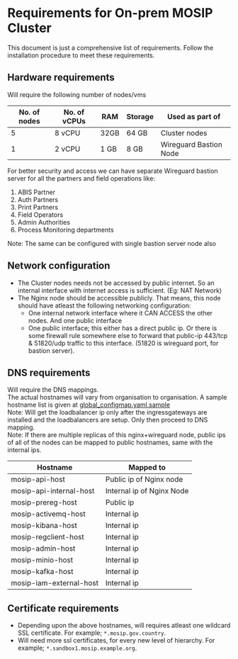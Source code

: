 # Requirements for On-prem MOSIP Cluster

This document is just a comprehensive list of requirements. Follow the installation procedure to meet these requirements.

## Hardware requirements

Will require the following number of nodes/vms

| No. of nodes | No. of vCPUs | RAM | Storage | Used as part of |
|---|---|---|---|---|
| 5 | 8 vCPU | 32GB | 64 GB | Cluster nodes |
| 1 | 2 vCPU | 1 GB | 8 GB | Wireguard Bastion Node |

For better security and access we can have separate Wireguard bastion server for all the partners and field operations like:
1. ABIS Partner
1. Auth Partners
1. Print Partners
1. Field Operators
1. Admin Authorities
1. Process Monitoring departments

Note: The same can be configured with single bastion server node also

## Network configuration
* The Cluster nodes needs not be accessed by public internet. So an internal interface with internet access is sufficient. (Eg: NAT Network)
* The Nginx node should be accessible publicly. That means, this node should have atleast the following networking configuration:
  * One internal network interface where it CAN ACCESS the other nodes. And one public interface
  * One public interface; this either has a direct public ip. Or there is some firewall rule somewhere else to forward that public-ip 443/tcp & 51820/udp traffic to this interface. (51820 is wireguard port, for bastion server).

## DNS requirements

Will require the DNS mappings. <br/>
The actual hostnames will vary from organisation to organisation. A sample hostname list is given at [global_configmap.yaml.sample](../global_configmap.yaml.sample) <br/>
Note: Will get the loadbalancer ip only after the ingressgateways are installed and the loadbalancers are setup. Only then proceed to DNS mapping. <br/>
Note: If there are multiple replicas of this nginx+wireguard node, public ips of all of the nodes can be mapped to public hostnames, same with the internal ips.

| Hostname | Mapped to |
|---|---|
| mosip-api-host | Public ip of Nginx node |
| mosip-api-internal-host | Internal ip of Nginx Node|
| mosip-prereg-host | Public ip |
| mosip-activemq-host | Internal ip |
| mosip-kibana-host | Internal ip |
| mosip-regclient-host | Internal ip |
| mosip-admin-host | Internal ip |
| mosip-minio-host | Internal ip |
| mosip-kafka-host | Internal ip |
| mosip-iam-external-host | Internal ip |

## Certificate requirements

* Depending upon the above hostnames, will requires atleast one wildcard SSL certificate. For example; `*.mosip.gov.country`.
* Will need more ssl certificates, for every new level of hierarchy. For example; `*.sandbox1.mosip.example.org`.
